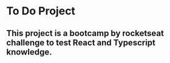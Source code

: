 # To Do Project

## This project is a bootcamp by rocketseat challenge to test React and Typescript knowledge.
